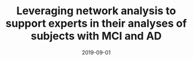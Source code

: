 ---
title: 'Leveraging network analysis to support experts in their analyses of subjects with MCI and AD'
collection: publications
permalink: /publication/2019-09-01-Medical and Biological Engineering and Computing.md
excerpt: 'P. Lo Giudice, N.  Mammone, F.C.  Morabito, R.G.  Pizzimenti, D.  Ursino, L.  Virgili'
date: 2019-09-01
venue: 'Medical and Biological Engineering and Computing'
link: 'https://doi.org/10.1007/s11517-019-02004-y'
location: 'Polytechnic University of Marche, IRCCS Centro Neurolesi Bonino Pulejo- Messina, University Institute of Architecture of Reggio Calabria'
---